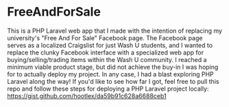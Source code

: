 # FreeAndForSale

This is a PHP Laravel web app that I made with the intention of replacing my university's "Free And For Sale" Facebook page. The Facebook page serves as a localized Craigslist for just Wash U students, and I wanted to replace the clunky Facebook interface with a specialized web app for buying/selling/trading items within the Wash U community. I reached a minimum viable product stage, but did not achieve the buy-in I was hoping for to actually deploy my project. In any case, I had a blast exploring PHP Laravel along the way! If you'd like to see how far I got, feel free to pull this repo and follow these steps for deploying a PHP Laravel project locally: https://gist.github.com/hootlex/da59b91c628a6688ceb1
